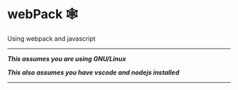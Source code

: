 # webPack 🕸<sup>

Using webpack and javascript

------------------------------------------------------------------------------------------------------------------------------------------
<b><i>This assumes you are using GNU/Linux
  
<b><i>This also assumes you have vscode and nodejs installed
  
 -----------------------------------------------------------------------------------------------------------------------------------------
